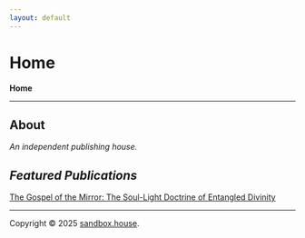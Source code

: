 ```yaml
---
layout: default
---
```

# Home
<b>Home</b>
* * *

## About

<i>An independent publishing house.</i>

## <i>Featured Publications</i>

[The Gospel of the Mirror: The Soul-Light Doctrine of Entangled Divinity](https://sandbox.house/the-gospel-of-the-mirror/)

---

Copyright &copy; 2025 [sandbox.house](https://sandbox.house/).